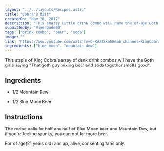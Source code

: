 ```yaml
---
layout: "../../layouts/Recipes.astro"
title: "Cobra's Mist"
createdOn: "Nov 20, 2017"
description: "This snazzy little drink combo will have the of-age Goth Chicks swooning!"
submittedBy: "ViperDude90"
tags: ["drink combo", "beer", "soda"]
image: ""
link: "https://www.youtube.com/watch?v=0-KAZ4SXmSE&ab_channel=KingCobraJFS"
ingredients: ["blue moon", "mountain dew"]
---
```


This staple of King Cobra's array of dank drink combos will have the Goth girls saying "That goth guy mixing beer and soda together smells good".

## Ingredients

- 1/2 Mountain Dew

- 1/2 Blue Moon Beer

## Instructions

The recipe calls for half and half of Blue Moon beer and Mountain Dew, but if you're feeling spunky, you can opt for more beer.

For of age(21 years old) and up, alive, consenting fans only.
